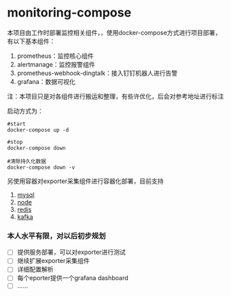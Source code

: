 # monitoring-compose

本项目由工作时部署监控相关组件，，使用docker-compose方式进行项目部署，有以下基本组件：

1. prometheus：监控核心组件
2. alertmanage：监控报警组件
3. prometheus-webhook-dingtalk：接入钉钉机器人进行告警
4. grafana：数据可视化

注：本项目只是对各组件进行搬运和整理，有些许优化，后会对参考地址进行标注

启动方式为：

```
#start
docker-compose up -d

#stop
docker-compose down

#清除持久化数据
docker-compose down -v
```

另使用容器对exporter采集组件进行容器化部署，目前支持

1. [mysql](https://github.com/prometheus/mysqld_exporter)
2. [node](https://github.com/prometheus/node_exporter)
3. [redis](https://github.com/oliver006/redis_exporter)
4. [kafka](https://github.com/danielqsj/kafka_exporter)

### 本人水平有限，对以后初步规划

- [ ] 提供服务部署，可以对exporter进行测试
- [ ] 继续扩展exporter采集组件
- [ ] 详细配置解析
- [ ] 每个eporter提供一个grafana dashboard
- [ ] ......
